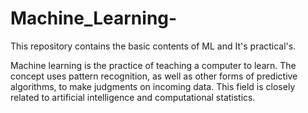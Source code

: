 # Machine_Learning-
This repository contains the basic contents of ML and It's practical's. 

Machine learning is the practice of teaching a computer to learn. The concept uses pattern recognition, as well as other forms of predictive algorithms, to make judgments on incoming data. This field is closely related to artificial intelligence and computational statistics.
